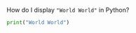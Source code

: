 <!-- | {"id": "", "tags": [], "stats": {"repetitions": 2, "interval": 6, "easiness": 1.3, "next_session": 1590959291, "last_session": 1590440891, "past_quality": [2, 1, 0, 4, 3]}} | -->
<!-- [[FRONT]] -->
How do I display `"World World"` in Python?
<!-- [[BACK]] -->
```python
print("World World")
```
